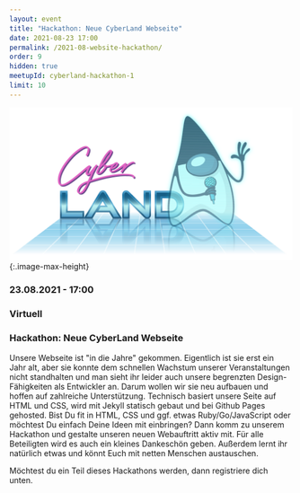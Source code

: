 ```yaml
---
layout: event
title: "Hackathon: Neue CyberLand Webseite"
date: 2021-08-23 17:00
permalink: /2021-08-website-hackathon/
order: 9
hidden: true
meetupId: cyberland-hackathon-1
limit: 10
---
```


![Logo](/assets/logo/cyberland_light_bg.png){:.image-max-height}

### <i class="fas fa-lg fa-calendar"></i> 23.08.2021 - 17:00

### <i class="fas fa-lg fa-globe"></i> Virtuell

### <i class="fas fa-lg fa-tv"></i> Hackathon: Neue CyberLand Webseite

Unsere Webseite ist "in die Jahre" gekommen. Eigentlich ist sie erst ein Jahr alt, aber sie konnte dem schnellen Wachstum unserer Veranstaltungen nicht standhalten und man sieht ihr leider auch unsere begrenzten Design-Fähigkeiten als Entwickler an. Darum wollen wir sie neu aufbauen und hoffen auf zahlreiche Unterstützung. Technisch basiert unsere Seite auf HTML und CSS, wird mit Jekyll statisch gebaut und bei Github Pages gehosted. Bist Du fit in HTML, CSS und ggf. etwas Ruby/Go/JavaScript oder möchtest Du einfach Deine Ideen mit einbringen? Dann komm zu unserem Hackathon und gestalte unseren neuen Webauftritt aktiv mit. Für alle Beteiligten wird es auch ein kleines Dankeschön geben. Außerdem lernt ihr natürlich etwas und könnt Euch mit netten Menschen austauschen.

Möchtest du ein Teil dieses Hackathons werden, dann registriere dich unten.  


